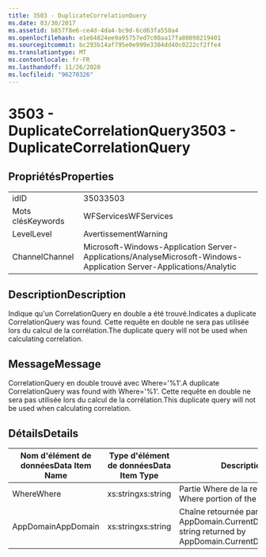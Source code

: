 ```yaml
---
title: 3503 - DuplicateCorrelationQuery
ms.date: 03/30/2017
ms.assetid: b857f8e6-ce4d-4da4-bc9d-6cd63fa558a4
ms.openlocfilehash: e1e64824ee9a95757ed7c00aa17fa80898219401
ms.sourcegitcommit: bc293b14af795e0e999e3304dd40c0222cf2ffe4
ms.translationtype: MT
ms.contentlocale: fr-FR
ms.lasthandoff: 11/26/2020
ms.locfileid: "96270326"
---
```

# <a name="3503---duplicatecorrelationquery"></a><span data-ttu-id="aa53c-102">3503 - DuplicateCorrelationQuery</span><span class="sxs-lookup"><span data-stu-id="aa53c-102">3503 - DuplicateCorrelationQuery</span></span>

## <a name="properties"></a><span data-ttu-id="aa53c-103">Propriétés</span><span class="sxs-lookup"><span data-stu-id="aa53c-103">Properties</span></span>  
  
|||  
|-|-|  
|<span data-ttu-id="aa53c-104">id</span><span class="sxs-lookup"><span data-stu-id="aa53c-104">ID</span></span>|<span data-ttu-id="aa53c-105">3503</span><span class="sxs-lookup"><span data-stu-id="aa53c-105">3503</span></span>|  
|<span data-ttu-id="aa53c-106">Mots clés</span><span class="sxs-lookup"><span data-stu-id="aa53c-106">Keywords</span></span>|<span data-ttu-id="aa53c-107">WFServices</span><span class="sxs-lookup"><span data-stu-id="aa53c-107">WFServices</span></span>|  
|<span data-ttu-id="aa53c-108">Level</span><span class="sxs-lookup"><span data-stu-id="aa53c-108">Level</span></span>|<span data-ttu-id="aa53c-109">Avertissement</span><span class="sxs-lookup"><span data-stu-id="aa53c-109">Warning</span></span>|  
|<span data-ttu-id="aa53c-110">Channel</span><span class="sxs-lookup"><span data-stu-id="aa53c-110">Channel</span></span>|<span data-ttu-id="aa53c-111">Microsoft-Windows-Application Server-Applications/Analyse</span><span class="sxs-lookup"><span data-stu-id="aa53c-111">Microsoft-Windows-Application Server-Applications/Analytic</span></span>|  
  
## <a name="description"></a><span data-ttu-id="aa53c-112">Description</span><span class="sxs-lookup"><span data-stu-id="aa53c-112">Description</span></span>  

 <span data-ttu-id="aa53c-113">Indique qu'un CorrelationQuery en double a été trouvé.</span><span class="sxs-lookup"><span data-stu-id="aa53c-113">Indicates a duplicate CorrelationQuery was found.</span></span> <span data-ttu-id="aa53c-114">Cette requête en double ne sera pas utilisée lors du calcul de la corrélation.</span><span class="sxs-lookup"><span data-stu-id="aa53c-114">The duplicate query will not be used when calculating correlation.</span></span>  
  
## <a name="message"></a><span data-ttu-id="aa53c-115">Message</span><span class="sxs-lookup"><span data-stu-id="aa53c-115">Message</span></span>  

 <span data-ttu-id="aa53c-116">CorrelationQuery en double trouvé avec Where='%1'.</span><span class="sxs-lookup"><span data-stu-id="aa53c-116">A duplicate CorrelationQuery was found with Where='%1'.</span></span> <span data-ttu-id="aa53c-117">Cette requête en double ne sera pas utilisée lors du calcul de la corrélation.</span><span class="sxs-lookup"><span data-stu-id="aa53c-117">This duplicate query will not be used when calculating correlation.</span></span>  
  
## <a name="details"></a><span data-ttu-id="aa53c-118">Détails</span><span class="sxs-lookup"><span data-stu-id="aa53c-118">Details</span></span>  
  
|<span data-ttu-id="aa53c-119">Nom d'élément de données</span><span class="sxs-lookup"><span data-stu-id="aa53c-119">Data Item Name</span></span>|<span data-ttu-id="aa53c-120">Type d'élément de données</span><span class="sxs-lookup"><span data-stu-id="aa53c-120">Data Item Type</span></span>|<span data-ttu-id="aa53c-121">Description</span><span class="sxs-lookup"><span data-stu-id="aa53c-121">Description</span></span>|  
|--------------------|--------------------|-----------------|  
|<span data-ttu-id="aa53c-122">Where</span><span class="sxs-lookup"><span data-stu-id="aa53c-122">Where</span></span>|<span data-ttu-id="aa53c-123">xs:string</span><span class="sxs-lookup"><span data-stu-id="aa53c-123">xs:string</span></span>|<span data-ttu-id="aa53c-124">Partie Where de la requête de corrélation.</span><span class="sxs-lookup"><span data-stu-id="aa53c-124">The Where portion of the correlation query.</span></span>|  
|<span data-ttu-id="aa53c-125">AppDomain</span><span class="sxs-lookup"><span data-stu-id="aa53c-125">AppDomain</span></span>|<span data-ttu-id="aa53c-126">xs:string</span><span class="sxs-lookup"><span data-stu-id="aa53c-126">xs:string</span></span>|<span data-ttu-id="aa53c-127">Chaîne retournée par AppDomain.CurrentDomain.FriendlyName.</span><span class="sxs-lookup"><span data-stu-id="aa53c-127">The string returned by AppDomain.CurrentDomain.FriendlyName.</span></span>|
